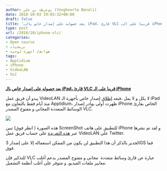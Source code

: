 ```yaml
---
author: يوغرطة بن علي (Youghourta Benali)
date: 2010-10-03 19:03:32+00:00
draft: false
title: 'بعد حصوله على إصدار خاص بالـ iPad، قارئ VLC قريبا على الـ iPhone '
type: post
url: /2010/10/iphone-vlc/
categories:
- Open source
- برمجيات
- هواتف/ أجهزة لوحية
tags:
- Applidium
- iPhone
- VideoLAN
- VLC
---
```


**[بعد حصوله على إصدار خاص بالـ iPad، قارئ VLC قريبا على الـ iPhone](https://www.it-scoop.com/2010/10/iphone-vlc/)**




يبدو أن فريق عمل VideoLAN لا يكل و لا يمل ،فبعد [إطلاق](https://www.it-scoop.com/2010/09/applidium-vlc-ipad-2/) إصدار خاص بأجهزة الـ iPad منذ أيام فقط بالتعاون مع Applidium، ظهرت أولى بوادر إصدار iPhone الخاص بقارئ الوسائط المتعددة المجاني و مفتوح المصدر VLC.




[![](https://i.imgur.com/gfflJ.png )
](https://www.it-scoop.com/2010/10/iphone-vlc/)





هذه الصورة ( انظر فوق) تبين ScreenShot للتطبيق على هاتف iPhone و لقد تم نشرها عبر [هذه التغريدة](http://twitter.com/videolan/status/26094079072) على حساب فريق عمل VideoLAN على Twitter.

الجدير بالذكر أن هذا التطبيق لن يكون من الممكن استعماله إلا على إصدار 3GS فما فوق.

للتذكير فإن VLC عبارة عن قارئ وسائط متعددة  مجاني و مفتوح المصدر يدعم أغلب معايير ملفات الفيديو، و متوفر على أغلب أنظمة التشغيل.
